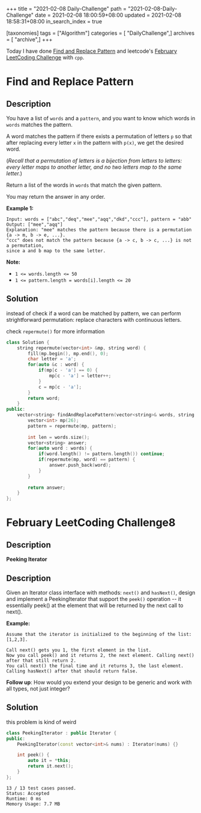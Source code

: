 +++
title = "2021-02-08 Daily-Challenge"
path = "2021-02-08-Daily-Challenge"
date = 2021-02-08 18:00:59+08:00
updated = 2021-02-08 18:58:31+08:00
in_search_index = true

[taxonomies]
tags = ["Algorithm"]
categories = [ "DailyChallenge",]
archives = [ "archive",]
+++

Today I have done [Find and Replace Pattern](https://leetcode.com/problems/find-and-replace-pattern/) and leetcode's [February LeetCoding Challenge](https://leetcode.com/explore/featured/card/february-leetcoding-challenge-2021/585/week-2-february-8th-february-14th/3633/) with `cpp`.

<!-- more -->

# Find and Replace Pattern

## Description

You have a list of `words` and a `pattern`, and you want to know which words in `words` matches the pattern.

A word matches the pattern if there exists a permutation of letters `p` so that after replacing every letter `x` in the pattern with `p(x)`, we get the desired word.

(*Recall that a permutation of letters is a bijection from letters to letters: every letter maps to another letter, and no two letters map to the same letter.*)

Return a list of the words in `words` that match the given pattern. 

You may return the answer in any order.

 

**Example 1:**

```
Input: words = ["abc","deq","mee","aqq","dkd","ccc"], pattern = "abb"
Output: ["mee","aqq"]
Explanation: "mee" matches the pattern because there is a permutation {a -> m, b -> e, ...}. 
"ccc" does not match the pattern because {a -> c, b -> c, ...} is not a permutation,
since a and b map to the same letter.
```

 

**Note:**

- `1 <= words.length <= 50`
- `1 <= pattern.length = words[i].length <= 20`

## Solution

instead of check if a word can be matched by pattern, we can perform strightforward permutation: replace characters with continuous letters.

check `repermute()` for more information

``` cpp
class Solution {
    string repermute(vector<int> &mp, string word) {
        fill(mp.begin(), mp.end(), 0);
        char letter = 'a';
        for(auto &c : word) {
            if(mp[c - 'a'] == 0) {
                mp[c - 'a'] = letter++;
            }
            c = mp[c - 'a'];
        }
        return word;
    }
public:
    vector<string> findAndReplacePattern(vector<string>& words, string pattern) {
        vector<int> mp(26);
        pattern = repermute(mp, pattern);
        
        int len = words.size();
        vector<string> answer;
        for(auto word : words) {
            if(word.length() != pattern.length()) continue;
            if(repermute(mp, word) == pattern) {
                answer.push_back(word);
            }
        }
        
        return answer;
    }
};
```

# February LeetCoding Challenge8

## Description

**Peeking Iterator**

## Description

Given an Iterator class interface with methods: `next()` and `hasNext()`, design and implement a PeekingIterator that support the `peek()` operation -- it essentially peek() at the element that will be returned by the next call to next().

**Example:**

```
Assume that the iterator is initialized to the beginning of the list: [1,2,3].

Call next() gets you 1, the first element in the list.
Now you call peek() and it returns 2, the next element. Calling next() after that still return 2. 
You call next() the final time and it returns 3, the last element. 
Calling hasNext() after that should return false.
```

**Follow up**: How would you extend your design to be generic and work with all types, not just integer?

## Solution

this problem is kind of weird

``` cpp
class PeekingIterator : public Iterator {
public:
	PeekingIterator(const vector<int>& nums) : Iterator(nums) {}

	int peek() {
        auto it = *this;
        return it.next();
	}
};
```

```
13 / 13 test cases passed.
Status: Accepted
Runtime: 0 ms
Memory Usage: 7.7 MB
```